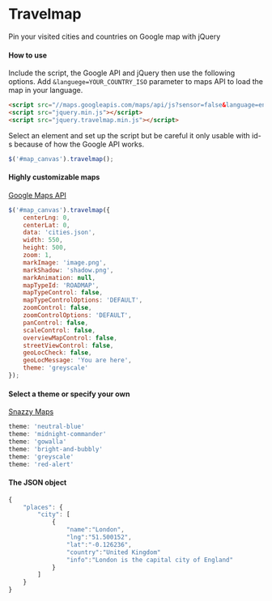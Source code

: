# Travelmap

Pin your visited cities and countries on Google map with jQuery

#### How to use

Include the script, the Google API and jQuery then use the following options.
Add `&languege=YOUR_COUNTRY_ISO` parameter to maps API to load the map in your language.

```html
<script src="//maps.googleapis.com/maps/api/js?sensor=false&language=en"></script>
<script src="jquery.min.js"></script>
<script src="jquery.travelmap.min.js"></script>
```

Select an element and set up the script but be careful it only usable with id-s because of how the Google API works.

```javascript
$('#map_canvas').travelmap();
```

#### Highly customizable maps

[Google Maps API](https://developers.google.com/maps/documentation/javascript/)

```javascript
$('#map_canvas').travelmap({
	centerLng: 0,
	centerLat: 0,
	data: 'cities.json',
	width: 550,
	height: 500,
	zoom: 1,
	markImage: 'image.png',
	markShadow: 'shadow.png',
	markAnimation: null,
	mapTypeId: 'ROADMAP',
	mapTypeControl: false,
	mapTypeControlOptions: 'DEFAULT',
	zoomControl: false,
	zoomControlOptions: 'DEFAULT',
	panControl: false,
	scaleControl: false,
	overviewMapControl: false,
	streetViewControl: false,
	geoLocCheck: false,
	geoLocMessage: 'You are here',
	theme: 'greyscale'
});
```

#### Select a theme or specify your own

[Snazzy Maps](http://snazzymaps.com/)

```javascript
theme: 'neutral-blue'
theme: 'midnight-commander'
theme: 'gowalla'
theme: 'bright-and-bubbly'
theme: 'greyscale'
theme: 'red-alert'
```

#### The JSON object

```javascript
{
	"places": {
		"city": [
			{
				"name":"London",
				"lng":"51.500152",
				"lat":"-0.126236",
				"country":"United Kingdom"
				"info":"London is the capital city of England"
			}
		]
	}
}
```
